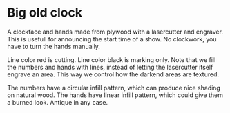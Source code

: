 # Big old clock

A clockface and hands made from plywood with a lasercutter and engraver.
This is usefull for announcing the start time of a show. 
No clockwork, you have to turn the hands manually.

Line color red is cutting. Line color black is marking only. 
Note that we fill the numbers and hands with lines, instead of letting the
lasercutter itself engrave an area. This way we control how the darkend areas
are textured.

The numbers have a circular infill pattern, which can produce nice shading on natural wood.
The hands have linear infill pattern, which could give them a burned look.
Antique in any case.

